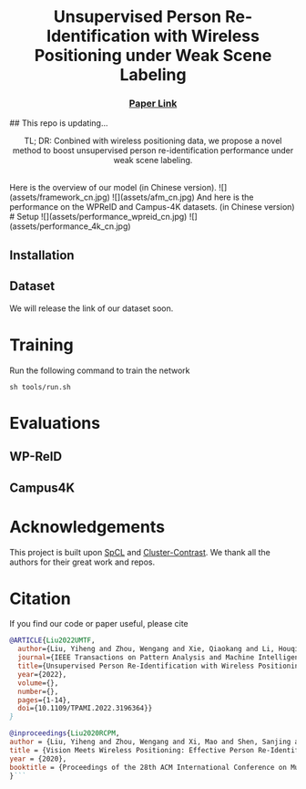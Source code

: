 <p align="center">

  <h1 align="center">Unsupervised Person Re-Identification with Wireless Positioning under Weak Scene Labeling </h1>
  <h3 align="center"><a href="https://arxiv.org/abs/2110.15610">Paper Link </a> </h3>
  <div align="center"></div>
</p>
## This repo is updating...

<p align="center">
TL; DR: Conbined with wireless positioning data, we propose a novel method to boost unsupervised person re-identification performance under weak scene labeling.
</p>
<br>
Here is the overview of our model (in Chinese version).
![](assets/framework_cn.jpg)
![](assets/afm_cn.jpg)
And here is the performance on the WPReID and Campus-4K datasets. (in Chinese version)
# Setup
![](assets/performance_wpreid_cn.jpg)
![](assets/performance_4k_cn.jpg)

## Installation

## Dataset
We will release the link of our dataset soon.
# Training

Run the following command to train the network
```
sh tools/run.sh
```
# Evaluations

## WP-ReID

## Campus4K


# Acknowledgements
This project is built upon [SpCL](https://github.com/yxgeee/SpCL) and [Cluster-Contrast](https://github.com/alibaba/cluster-contrast-reid). We thank all the authors for their great work and repos. 


# Citation
If you find our code or paper useful, please cite
```bibtex
@ARTICLE{Liu2022UMTF,
  author={Liu, Yiheng and Zhou, Wengang and Xie, Qiaokang and Li, Houqiang},
  journal={IEEE Transactions on Pattern Analysis and Machine Intelligence}, 
  title={Unsupervised Person Re-Identification with Wireless Positioning under Weak Scene Labeling}, 
  year={2022},
  volume={},
  number={},
  pages={1-14},
  doi={10.1109/TPAMI.2022.3196364}}
}
```

```bibtex
@inproceedings{Liu2020RCPM,
author = {Liu, Yiheng and Zhou, Wengang and Xi, Mao and Shen, Sanjing and Li, Houqiang},
title = {Vision Meets Wireless Positioning: Effective Person Re-Identification with Recurrent Context Propagation},
year = {2020},
booktitle = {Proceedings of the 28th ACM International Conference on Multimedia},
}```
